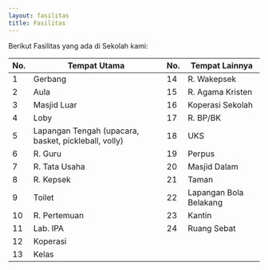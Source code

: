 ```yaml
---
layout: fasilitas
title: Fasilitas
---
```


Berikut Fasilitas yang ada di Sekolah kami:

| No. | Tempat Utama                         | No. | Tempat Lainnya                           |
|-----|--------------------------------------|-----|------------------------------------------|
| 1   | Gerbang                              | 14  | R. Wakepsek                              |
| 2   | Aula                                 | 15  | R. Agama Kristen                         |
| 3   | Masjid Luar                          | 16  | Koperasi Sekolah                         |
| 4   | Loby                                 | 17  | R. BP/BK                                 |
| 5   | Lapangan Tengah (upacara, basket, pickleball, volly) | 18  | UKS                                     |
| 6   | R. Guru                              | 19  | Perpus                                   |
| 7   | R. Tata Usaha                        | 20  | Masjid Dalam                             |
| 8   | R. Kepsek                            | 21  | Taman                                    |
| 9   | Toilet                               | 22  | Lapangan Bola Belakang                   |
| 10  | R. Pertemuan                         | 23  | Kantin                                   |
| 11  | Lab. IPA                             | 24  | Ruang Sebat                              |
| 12  | Koperasi                             |     |                                          |
| 13  | Kelas                                |     |    